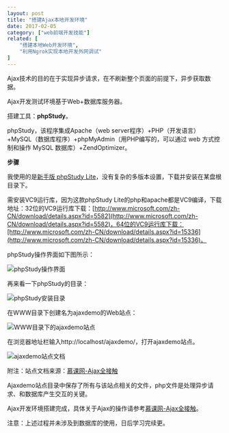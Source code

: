 ```yaml
---
layout: post
title: "搭建Ajax本地开发环境"
date: 2017-02-05
category: ["web前端开发技能"]
related: [
    "搭建本地Web开发环境",
    "利用Ngrok实现本地开发外网调试"
]
---
```


Ajax技术的目的在于实现异步请求，在不刷新整个页面的前提下，异步获取数据。

Ajax开发测试环境基于Web+数据库服务器。

搭建工具：**phpStudy**。

phpStudy，该程序集成Apache（web server程序）+PHP（开发语言）+MySQL（数据库程序）+phpMyAdmin（用PHP编写的，可以通过 web 方式控制和操作 MySQL 数据库）+ZendOptimizer。

**步骤**

我使用的是[新手版 phpStudy Lite](http://www.phpstudy.net/a.php/200.html)，没有复杂的多版本设置，下载并安装在某盘根目录下。

需安装VC9运行库，因为这款phpStudy Lite的php和apache都是VC9编译，下载地址：32位的VC9运行库下载：[http://www.microsoft.com/zh-CN/download/details.aspx?id=5582](http://www.microsoft.com/zh-CN/download/details.aspx?id=5582)，64位的VC9运行库下载：[http://www.microsoft.com/zh-CN/download/details.aspx?id=15336](http://www.microsoft.com/zh-CN/download/details.aspx?id=15336)。

phpStudy操作界面如下图所示：

![phpStudy操作界面](http://i1.piimg.com/582676/217d5e5831a3ad34.png)

再来看一下phpStudy的目录：

![phpStudy安装目录](http://i1.piimg.com/582676/8acc8486dd93a128.png)

在WWW目录下创建名为ajaxdemo的Web站点：

![WWW目录下的ajaxdemo站点](http://i1.piimg.com/582676/d7cf9cea5223ecf8.png)

在浏览器地址栏输入http://localhost/ajaxdemo/，打开ajaxdemo站点。

![ajaxdemo站点文档](http://p1.bpimg.com/582676/8e45bb5b4bff4624.png)

附注：站点文档来源：[慕课网-Ajax全接触](http://www.imooc.com/learn/250)

Ajaxdemo站点目录中保存了所有与该站点相关的文件，php文件是处理异步请求、和数据库产生交互的关键。

Ajax开发环境搭建完成，具体关于Ajax的操作请参考[慕课网-Ajax全接触](http://www.imooc.com/learn/250)。

注意：上述过程并未涉及到数据库的使用，日后学习完续更。